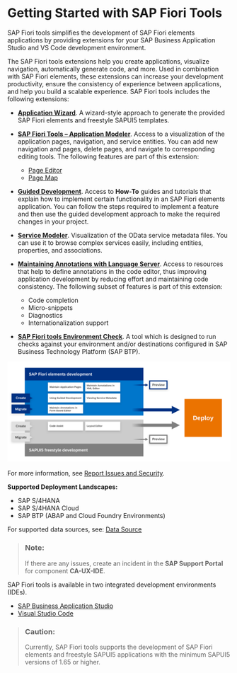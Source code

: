 <!-- loio2d8b1cb11f6541e5ab16f05461c64201 -->

# Getting Started with SAP Fiori Tools

SAP Fiori tools simplifies the development of SAP Fiori elements applications by providing extensions for your SAP Business Application Studio and VS Code development environment.

The SAP Fiori tools extensions help you create applications, visualize navigation, automatically generate code, and more. Used in combination with SAP Fiori elements, these extensions can increase your development productivity, ensure the consistency of experience between applications, and help you build a scalable experience. SAP Fiori tools includes the following extensions:

-   [**Application Wizard**](../Generating-an-Application/SAP-Fiori-Elements/sap-fiori-elements-1488469.md). A wizard-style approach to generate the provided SAP Fiori elements and freestyle SAPUI5 templates.
-   [**SAP Fiori Tools – Application Modeler**](../Developing-an-Application/developing-an-application-a9c0043.md). Access to a visualization of the application pages, navigation, and service entities. You can add new navigation and pages, delete pages, and navigate to corresponding editing tools. The following features are part of this extension:
    -   [Page Editor](../Developing-an-Application/configure-page-elements-047507c.md)
    -   [Page Map](../Developing-an-Application/define-application-structure-bae38e6.md)

-   [**Guided Development**](../Developing-an-Application/use-feature-guides-0c9e518.md). Access to **How-To** guides and tutorials that explain how to implement certain functionality in an SAP Fiori elements application. You can follow the steps required to implement a feature and then use the guided development approach to make the required changes in your project.
-   [**Service Modeler**](../Project-Functions/viewing-service-metadata-e369c2c.md). Visualization of the OData service metadata files. You can use it to browse complex services easily, including entities, properties, and associations.
-   **[Maintaining Annotations with Language Server](../Developing-an-Application/maintaining-annotations-with-language-server-6fc93f8.md)**. Access to resources that help to define annotations in the code editor, thus improving application development by reducing effort and maintaining code consistency. The following subset of features is part of this extension:
    -   Code completion
    -   Micro-snippets
    -   Diagnostics
    -   Internationalization support

-   [**SAP Fiori tools Environment Check**](../Project-Functions/environment-check-75390cf.md). A tool which is designed to run checks against your environment and/or destinations configured in SAP Business Technology Platform \(SAP BTP\).



![](images/FIORI_TOOL_USER_FLOW_WFREESTYLE_3ad8363.png)

For more information, see [Report Issues and Security](report-issues-and-security-7c755a5.md).

**Supported Deployment Landscapes:**

-   SAP S/4HANA
-   SAP S/4HANA Cloud
-   SAP BTP \(ABAP and Cloud Foundry Environments\)

For supported data sources, see: [Data Source](../Generating-an-Application/SAP-Fiori-Elements/data-source-9906181.md)

> ### Note:  
> If there are any issues, create an incident in the **SAP Support Portal** for component **CA-UX-IDE**.

SAP Fiori tools is available in two integrated development environments \(IDEs\).

-   [SAP Business Application Studio](sap-business-application-studio-b011040.md)
-   [Visual Studio Code](visual-studio-code-17efa21.md#loio17efa217f7f34a9eba53d7b209ca4280)

> ### Caution:  
> Currently, SAP Fiori tools supports the development of SAP Fiori elements and freestyle SAPUI5 applications with the minimum SAPUI5 versions of 1.65 or higher.

